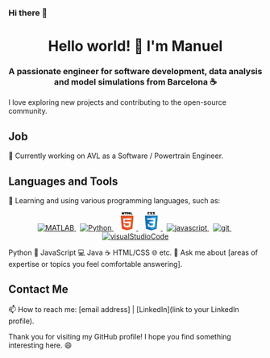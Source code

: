### Hi there 👋

<h1 align="center">Hello world! 👋 I'm Manuel</h1>
<h3 align="center">A passionate engineer for software development, data analysis and model simulations from Barcelona ☕️</h3>

I love exploring new projects and contributing to the open-source community.

## Job
🔭 Currently working on AVL as a Software / Powertrain Engineer.

## Languages and Tools
🌱 Learning and using various programming languages, such as:
<div>
<p align="center">
    <a href="https://ukathworks.com/products.html/" target="_blank" rel="noreferrer">
      <img
        src="https://upload.wikimedia.org/wikipedia/commons/thumb/2/21/Matlab_Logo.png/800px-Matlab_Logo.png"
        alt="MATLAB"
        width="37"
      />
    </a>
    &nbsp;
    <a href="https://www.python.org/" target="_blank" rel="noreferrer">
      <img
        src="https://upload.wikimedia.org/wikipedia/commons/thumb/archive/c/c3/20220821155028%21Python-logo-notext.svg/120px-Python-logo-notext.svg.png"
        alt="Python"
        width="33"
      />
    </a>
    &nbsp;
    <a href="https://www.w3.org/html/" target="_blank" rel="noreferrer">
      <img
        src="https://raw.githubusercontent.com/devicons/devicon/master/icons/html5/html5-original-wordmark.svg"
        alt="html5"
        width="37"
      />
    </a>
    &nbsp;
    <a href="https://www.w3schools.com/css/" target="_blank" rel="noreferrer">
      <img
        src="https://raw.githubusercontent.com/devicons/devicon/master/icons/css3/css3-original-wordmark.svg"
        alt="css3"
        width="37"
      />
    </a>
    &nbsp;
    <a
      href="https://developer.mozilla.org/en-US/docs/Web/JavaScript"
      target="_blank"
      rel="noreferrer"
    >
      <img
        src="https://upload.wikimedia.org/wikipedia/commons/9/99/Unofficial_JavaScript_logo_2.svg"
        alt="javascript"
        width="30"
      />
    </a>
    &nbsp;
    <a href="https://git-scm.com/" target="_blank" rel="noreferrer">
      <img
        src="https://www.vectorlogo.zone/logos/git-scm/git-scm-icon.svg"
        alt="git"
        width="30"
      />
    </a>
    &nbsp;
    <a href="https://code.visualstudio.com/" target="_blank" rel="noreferrer">
      <img
        src="https://cdn.worldvectorlogo.com/logos/visual-studio-code-1.svg"
        alt="visualStudioCode"
        width="30"
      />
    </a>
</div>

Python 🐍
JavaScript 💻
Java ☕️
HTML/CSS 🌐
etc.
💬 Ask me about [areas of expertise or topics you feel comfortable answering].

## Contact Me
📫 How to reach me: [email address] | [LinkedIn](link to your LinkedIn profile).

Thank you for visiting my GitHub profile! I hope you find something interesting here. 😄

<!--
**manump97/manump97** is a ✨ _special_ ✨ repository because its `README.md` (this file) appears on your GitHub profile.

Here are some ideas to get you started:

- 🔭 I’m currently working on ...
- 🌱 I’m currently learning ...
- 👯 I’m looking to collaborate on ...
- 🤔 I’m looking for help with ...
- 💬 Ask me about ...
- 📫 How to reach me: ...
- 😄 Pronouns: ...
- ⚡ Fun fact: ...
-->
